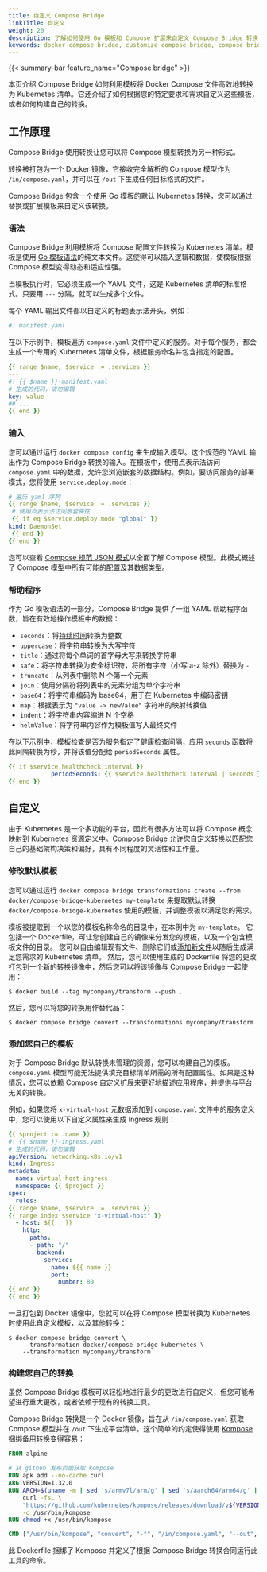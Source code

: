 ```yaml
---
title: 自定义 Compose Bridge
linkTitle: 自定义
weight: 20
description: 了解如何使用 Go 模板和 Compose 扩展来自定义 Compose Bridge 转换
keywords: docker compose bridge, customize compose bridge, compose bridge templates, compose to kubernetes, compose bridge transformation, go templates docker, 自定义, 模板, 转换
---
```


{{< summary-bar feature_name="Compose bridge" >}}

本页介绍 Compose Bridge 如何利用模板将 Docker Compose 文件高效地转换为 Kubernetes 清单。它还介绍了如何根据您的特定要求和需求自定义这些模板，或者如何构建自己的转换。

## 工作原理

Compose Bridge 使用转换让您可以将 Compose 模型转换为另一种形式。

转换被打包为一个 Docker 镜像，它接收完全解析的 Compose 模型作为 `/in/compose.yaml`，并可以在 `/out` 下生成任何目标格式的文件。

Compose Bridge 包含一个使用 Go 模板的默认 Kubernetes 转换，您可以通过替换或扩展模板来自定义该转换。

### 语法

Compose Bridge 利用模板将 Compose 配置文件转换为 Kubernetes 清单。模板是使用 [Go 模板语法](https://pkg.go.dev/text/template)的纯文本文件。这使得可以插入逻辑和数据，使模板根据 Compose 模型变得动态和适应性强。

当模板执行时，它必须生成一个 YAML 文件，这是 Kubernetes 清单的标准格式。只要用 `---` 分隔，就可以生成多个文件。

每个 YAML 输出文件都以自定义的标题表示法开头，例如：

```yaml
#! manifest.yaml
```

在以下示例中，模板遍历 `compose.yaml` 文件中定义的服务。对于每个服务，都会生成一个专用的 Kubernetes 清单文件，根据服务命名并包含指定的配置。

```yaml
{{ range $name, $service := .services }}
---
#! {{ $name }}-manifest.yaml
# 生成的代码，请勿编辑
key: value
## ...
{{ end }}
```

### 输入

您可以通过运行 `docker compose config` 来生成输入模型。这个规范的 YAML 输出作为 Compose Bridge 转换的输入。在模板中，使用点表示法访问 `compose.yaml` 中的数据，允许您浏览嵌套的数据结构。例如，要访问服务的部署模式，您将使用 `service.deploy.mode`：

 ```yaml
# 遍历 yaml 序列
{{ range $name, $service := .services }}
  # 使用点表示法访问嵌套属性
  {{ if eq $service.deploy.mode "global" }}
kind: DaemonSet
  {{ end }}
{{ end }}
```

您可以查看 [Compose 规范 JSON 模式](https://github.com/compose-spec/compose-go/blob/main/schema/compose-spec.json)以全面了解 Compose 模型。此模式概述了 Compose 模型中所有可能的配置及其数据类型。

### 帮助程序

作为 Go 模板语法的一部分，Compose Bridge 提供了一组 YAML 帮助程序函数，旨在有效地操作模板中的数据：

- `seconds`：将[持续时间](/reference/compose-file/extension.md#specifying-durations)转换为整数
- `uppercase`：将字符串转换为大写字符
- `title`：通过将每个单词的首字母大写来转换字符串
- `safe`：将字符串转换为安全标识符，将所有字符（小写 a-z 除外）替换为 `-`
- `truncate`：从列表中删除 N 个第一个元素
- `join`：使用分隔符将列表中的元素分组为单个字符串
- `base64`：将字符串编码为 base64，用于在 Kubernetes 中编码密钥
- `map`：根据表示为 `"value -> newValue"` 字符串的映射转换值
- `indent`：将字符串内容缩进 N 个空格
- `helmValue`：将字符串内容作为模板值写入最终文件

在以下示例中，模板检查是否为服务指定了健康检查间隔，应用 `seconds` 函数将此间隔转换为秒，并将该值分配给 `periodSeconds` 属性。

```yaml
{{ if $service.healthcheck.interval }}
            periodSeconds: {{ $service.healthcheck.interval | seconds }}{{ end }}
{{ end }}
```

## 自定义

由于 Kubernetes 是一个多功能的平台，因此有很多方法可以将 Compose 概念映射到 Kubernetes 资源定义中。Compose Bridge 允许您自定义转换以匹配您自己的基础架构决策和偏好，具有不同程度的灵活性和工作量。

### 修改默认模板

您可以通过运行 `docker compose bridge transformations create --from docker/compose-bridge-kubernetes my-template` 来提取默认转换 `docker/compose-bridge-kubernetes` 使用的模板，并调整模板以满足您的需求。

模板被提取到一个以您的模板名称命名的目录中，在本例中为 `my-template`。
它包括一个 Dockerfile，可让您创建自己的镜像来分发您的模板，以及一个包含模板文件的目录。
您可以自由编辑现有文件、删除它们或[添加新文件](#add-your-own-templates)以随后生成满足您需求的 Kubernetes 清单。
然后，您可以使用生成的 Dockerfile 将您的更改打包到一个新的转换镜像中，然后您可以将该镜像与 Compose Bridge 一起使用：

```console
$ docker build --tag mycompany/transform --push .
```

然后，您可以将您的转换用作替代品：

```console
$ docker compose bridge convert --transformations mycompany/transform 
```

### 添加您自己的模板

对于 Compose Bridge 默认转换未管理的资源，您可以构建自己的模板。`compose.yaml` 模型可能无法提供填充目标清单所需的所有配置属性。如果是这种情况，您可以依赖 Compose 自定义扩展来更好地描述应用程序，并提供与平台无关的转换。

例如，如果您将 `x-virtual-host` 元数据添加到 `compose.yaml` 文件中的服务定义中，您可以使用以下自定义属性来生成 Ingress 规则：

```yaml
{{ $project := .name }}
#! {{ $name }}-ingress.yaml
# 生成的代码，请勿编辑
apiVersion: networking.k8s.io/v1
kind: Ingress
metadata:
  name: virtual-host-ingress
  namespace: {{ $project }}
spec:
  rules:  
{{ range $name, $service := .services }}
{{ range index $service "x-virtual-host" }}
  - host: ${{ . }}
    http:
      paths:
      - path: "/"
        backend:
          service:
            name: ${{ name }}
            port:
              number: 80  
{{ end }}
{{ end }}
```

一旦打包到 Docker 镜像中，您就可以在将 Compose 模型转换为 Kubernetes 时使用此自定义模板，以及其他转换：

```console
$ docker compose bridge convert \
    --transformation docker/compose-bridge-kubernetes \
    --transformation mycompany/transform 
```

### 构建您自己的转换

虽然 Compose Bridge 模板可以轻松地进行最少的更改进行自定义，但您可能希望进行重大更改，或者依赖于现有的转换工具。

Compose Bridge 转换是一个 Docker 镜像，旨在从 `/in/compose.yaml` 获取 Compose 模型并在 `/out` 下生成平台清单。这个简单的约定使得使用 [Kompose](https://kompose.io/) 捆绑备用转换变得容易：

```Dockerfile
FROM alpine

# 从 github 发布页面获取 kompose
RUN apk add --no-cache curl
ARG VERSION=1.32.0
RUN ARCH=$(uname -m | sed 's/armv7l/arm/g' | sed 's/aarch64/arm64/g' | sed 's/x86_64/amd64/g') && \
    curl -fsL \
    "https://github.com/kubernetes/kompose/releases/download/v${VERSION}/kompose-linux-${ARCH}" \
    -o /usr/bin/kompose
RUN chmod +x /usr/bin/kompose

CMD ["/usr/bin/kompose", "convert", "-f", "/in/compose.yaml", "--out", "/out"]
```

此 Dockerfile 捆绑了 Kompose 并定义了根据 Compose Bridge 转换合同运行此工具的命令。
